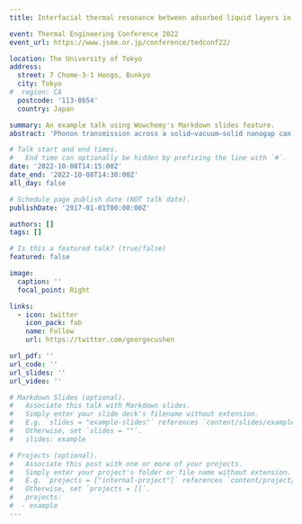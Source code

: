 ```yaml
---
title: Interfacial thermal resonance between adsorbed liquid layers in a nanogap

event: Thermal Engineering Conference 2022
event_url: https://www.jsme.or.jp/conference/tedconf22/

location: The University of Tokyo
address:
  street: 7 Chome-3-1 Hongo, Bunkyo
  city: Tokyo
#  region: CA
  postcode: '113-8654'
  country: Japan

summary: An example talk using Wowchemy's Markdown slides feature.
abstract: 'Phonon transmission across a solid–vacuum–solid nanogap can be induced by thermal resonance owing to the quasi-Casimir coupling between interfacial solid layers. However, the thermal energy transport across the nanogap with the existence of adsorbed liquid layers on solid surfaces is still not well understood. Here, the thermal resonances between adsorbed liquid layers were investigated using the classical non-equilibrium molecular dynamics simulations. The existence of thermal resonance between the solid–solid or liquid–liquid interfacial layers separated by the vacuum nanogap was verified through the analyses of the atomic vibrational displacements and the vibrational density of states.'

# Talk start and end times.
#   End time can optionally be hidden by prefixing the line with `#`.
date: '2022-10-08T14:15:00Z'
date_end: '2022-10-08T14:30:00Z'
all_day: false

# Schedule page publish date (NOT talk date).
publishDate: '2017-01-01T00:00:00Z'

authors: []
tags: []

# Is this a featured talk? (true/false)
featured: false

image:
  caption: ''
  focal_point: Right

links:
  - icon: twitter
    icon_pack: fab
    name: Follow
    url: https://twitter.com/georgecushen

url_pdf: ''
url_code: ''
url_slides: ''
url_video: ''

# Markdown Slides (optional).
#   Associate this talk with Markdown slides.
#   Simply enter your slide deck's filename without extension.
#   E.g. `slides = "example-slides"` references `content/slides/example-slides.md`.
#   Otherwise, set `slides = ""`.
#   slides: example

# Projects (optional).
#   Associate this post with one or more of your projects.
#   Simply enter your project's folder or file name without extension.
#   E.g. `projects = ["internal-project"]` references `content/project/deep-learning/index.md`.
#   Otherwise, set `projects = []`.
#   projects:
#  - example
---
```


